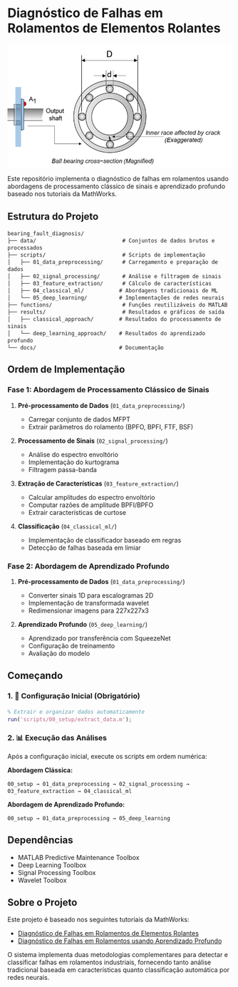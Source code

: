 # Diagnóstico de Falhas em Rolamentos de Elementos Rolantes

![Diagrama de Diagnóstico de Falhas](assets/RollingElementBearingFaultDiagnosisExample_01.png)

Este repositório implementa o diagnóstico de falhas em rolamentos usando abordagens de processamento clássico de sinais e aprendizado profundo baseado nos tutoriais da MathWorks.

## Estrutura do Projeto

```
bearing_fault_diagnosis/
├── data/                           # Conjuntos de dados brutos e processados
├── scripts/                        # Scripts de implementação
│   ├── 01_data_preprocessing/      # Carregamento e preparação de dados
│   ├── 02_signal_processing/       # Análise e filtragem de sinais
│   ├── 03_feature_extraction/      # Cálculo de características
│   ├── 04_classical_ml/           # Abordagens tradicionais de ML
│   └── 05_deep_learning/          # Implementações de redes neurais
├── functions/                      # Funções reutilizáveis do MATLAB
├── results/                        # Resultados e gráficos de saída
│   ├── classical_approach/        # Resultados do processamento de sinais
│   └── deep_learning_approach/    # Resultados do aprendizado profundo
└── docs/                          # Documentação
```

## Ordem de Implementação

### Fase 1: Abordagem de Processamento Clássico de Sinais
1. **Pré-processamento de Dados** (`01_data_preprocessing/`)
   - Carregar conjunto de dados MFPT
   - Extrair parâmetros do rolamento (BPFO, BPFI, FTF, BSF)
   
2. **Processamento de Sinais** (`02_signal_processing/`)
   - Análise do espectro envoltório
   - Implementação do kurtograma
   - Filtragem passa-banda

3. **Extração de Características** (`03_feature_extraction/`)
   - Calcular amplitudes do espectro envoltório
   - Computar razões de amplitude BPFI/BPFO
   - Extrair características de curtose

4. **Classificação** (`04_classical_ml/`)
   - Implementação de classificador baseado em regras
   - Detecção de falhas baseada em limiar

### Fase 2: Abordagem de Aprendizado Profundo
1. **Pré-processamento de Dados** (`01_data_preprocessing/`)
   - Converter sinais 1D para escalogramas 2D
   - Implementação de transformada wavelet
   - Redimensionar imagens para 227x227x3

2. **Aprendizado Profundo** (`05_deep_learning/`)
   - Aprendizado por transferência com SqueezeNet
   - Configuração de treinamento
   - Avaliação do modelo

## Começando

### 1. 🚀 Configuração Inicial (Obrigatório)
```matlab
% Extrair e organizar dados automaticamente
run('scripts/00_setup/extract_data.m');
```

### 2. 📊 Execução das Análises
Após a configuração inicial, execute os scripts em ordem numérica:

**Abordagem Clássica:**
```
00_setup → 01_data_preprocessing → 02_signal_processing → 03_feature_extraction → 04_classical_ml
```

**Abordagem de Aprendizado Profundo:**
```
00_setup → 01_data_preprocessing → 05_deep_learning
```

## Dependências
- MATLAB Predictive Maintenance Toolbox
- Deep Learning Toolbox
- Signal Processing Toolbox
- Wavelet Toolbox

## Sobre o Projeto

Este projeto é baseado nos seguintes tutoriais da MathWorks:
- [Diagnóstico de Falhas em Rolamentos de Elementos Rolantes](https://www.mathworks.com/help/predmaint/ug/Rolling-Element-Bearing-Fault-Diagnosis.html)
- [Diagnóstico de Falhas em Rolamentos usando Aprendizado Profundo](https://www.mathworks.com/help/predmaint/ug/rolling-element-bearing-fault-diagnosis-using-deep-learning.html)

O sistema implementa duas metodologias complementares para detectar e classificar falhas em rolamentos industriais, fornecendo tanto análise tradicional baseada em características quanto classificação automática por redes neurais.
